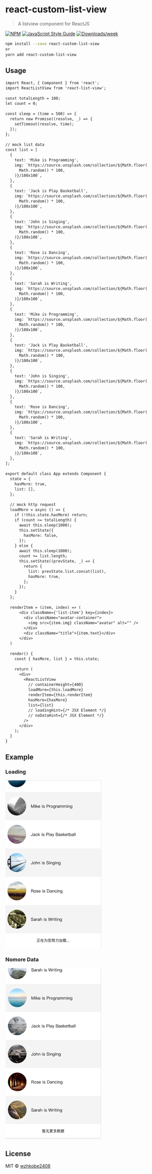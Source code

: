 # react-custom-list-view

> A listview component for ReactJS

[![NPM](https://img.shields.io/npm/v/react-list-view.svg)](https://www.npmjs.com/package/react-list-view) [![JavaScript Style Guide](https://img.shields.io/badge/code_style-standard-brightgreen.svg)](https://standardjs.com) [![Downloads/week](https://img.shields.io/npm/dw/react-custom-list-view.svg)](https://npmjs.org/package/react-custom-list-view)

```bash
npm install --save react-custom-list-view
or
yarn add react-custom-list-view
```

## Usage

```tsx
import React, { Component } from 'react';
import ReactListView from 'react-list-view';

const totalLength = 100;
let count = 0;

const sleep = (time = 500) => {
  return new Promise((resolve, _) => {
    setTimeout(resolve, time);
  });
};

// mock list data
const list = [
  {
    text: 'Mike is Programming',
    img: `https://source.unsplash.com/collection/${Math.floor(
      Math.random() * 100,
    )}/100x100`,
  },
  {
    text: 'Jack is Play Basketball',
    img: `https://source.unsplash.com/collection/${Math.floor(
      Math.random() * 100,
    )}/100x100`,
  },
  {
    text: 'John is Singing',
    img: `https://source.unsplash.com/collection/${Math.floor(
      Math.random() * 100,
    )}/100x100`,
  },
  {
    text: 'Rose is Dancing',
    img: `https://source.unsplash.com/collection/${Math.floor(
      Math.random() * 100,
    )}/100x100`,
  },
  {
    text: 'Sarah is Writing',
    img: `https://source.unsplash.com/collection/${Math.floor(
      Math.random() * 100,
    )}/100x100`,
  },
  {
    text: 'Mike is Programming',
    img: `https://source.unsplash.com/collection/${Math.floor(
      Math.random() * 100,
    )}/100x100`,
  },
  {
    text: 'Jack is Play Basketball',
    img: `https://source.unsplash.com/collection/${Math.floor(
      Math.random() * 100,
    )}/100x100`,
  },
  {
    text: 'John is Singing',
    img: `https://source.unsplash.com/collection/${Math.floor(
      Math.random() * 100,
    )}/100x100`,
  },
  {
    text: 'Rose is Dancing',
    img: `https://source.unsplash.com/collection/${Math.floor(
      Math.random() * 100,
    )}/100x100`,
  },
  {
    text: 'Sarah is Writing',
    img: `https://source.unsplash.com/collection/${Math.floor(
      Math.random() * 100,
    )}/100x100`,
  },
];

export default class App extends Component {
  state = {
    hasMore: true,
    list: [],
  };

  // mock http request
  loadMore = async () => {
    if (!this.state.hasMore) return;
    if (count >= totalLength) {
      await this.sleep(1000);
      this.setState({
        hasMore: false,
      });
    } else {
      await this.sleep(1000);
      count += list.length;
      this.setState((prevState, _) => {
        return {
          list: prevState.list.concat(list),
          hasMore: true,
        };
      });
    }
  };

  renderItem = (item, index) => (
      <div className={'list-item'} key={index}>
        <div className="avatar-container">
          <img src={item.img} className="avatar" alt="" />
        </div>
        <div className="title">{item.text}</div>
      </div>
  )

  render() {
    const { hasMore, list } = this.state;

    return (
      <div>
        <ReactListView
          // containerHeight={400}
          loadMore={this.loadMore}
          renderItem={this.renderItem}
          hasMore={hasMore}
          list={list}
          // loadingHint={/* JSX Element */}
          // noDataHint={/* JSX Element */}
        />
      </div>
    );
  }
}
```

## Example

### Loading

<img src="loading.png" alt="loading" width="300"/>

### Nomore Data

<img src="nomore-data.png" alt="nomore-data" width="300"/>

## License

MIT © [wzhkobe2408](https://github.com/wzhkobe2408)
